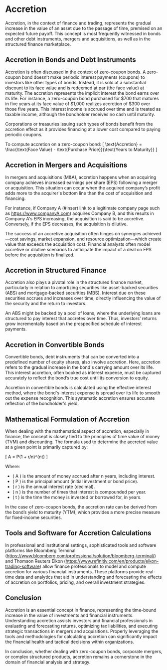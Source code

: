 # Accretion

Accretion, in the context of finance and trading, represents the gradual increase in the value of an asset due to the passage of time, premised on an expected future payoff. This concept is most frequently witnessed in bonds and other debt instruments, mergers and acquisitions, as well as in the structured finance marketplace.

## Accretion in Bonds and Debt Instruments

Accretion is often discussed in the context of zero-coupon bonds. A zero-coupon bond doesn’t make periodic interest payments (coupons) to investors like other types of bonds. Instead, it is sold at a substantial discount to its face value and is redeemed at par (the face value) at maturity. The accretion represents the implicit interest the bond earns over its life. For instance, a zero-coupon bond purchased for $700 that matures in five years at its face value of $1,000 realizes accretion of $300 over those five years. This interest income is accrued over time and is treated as taxable income, although the bondholder receives no cash until maturity.

Corporations or treasuries issuing such types of bonds benefit from the accretion effect as it provides financing at a lower cost compared to paying periodic coupons.

To compute accretion on a zero-coupon bond:
\[ \text{Accretion} = \frac{\text{Face Value} - \text{Purchase Price}}{\text{Years to Maturity}} \]

## Accretion in Mergers and Acquisitions

In mergers and acquisitions (M&A), accretion happens when an acquiring company achieves increased earnings per share (EPS) following a merger or acquisition. This situation can occur when the acquired company’s profit adds more to the acquirer's bottom line than the cost of acquisition and financing.

For instance, if Company A (#insert link to a legitimate company page such as https://www.companyA.com) acquires Company B, and this results in Company A's EPS increasing, the acquisition is said to be accretive. Conversely, if the EPS decreases, the acquisition is dilutive.

The success of an accretive acquisition often hinges on synergies achieved—cost savings, market expansion, and resource optimization—which create value that exceeds the acquisition cost. Financial analysts often model accretive or dilutive scenarios to anticipate the impact of a deal on EPS before the acquisition is finalized.

## Accretion in Structured Finance

Accretion also plays a pivotal role in the structured finance market, particularly in relation to amortizing securities like asset-backed securities (ABS) and mortgage-backed securities (MBS). Interest due on these securities accrues and increases over time, directly influencing the value of the security and the return to investors.

An ABS might be backed by a pool of loans, where the underlying loans are structured to pay interest that accretes over time. Thus, investors’ returns grow incrementally based on the prespecified schedule of interest payments.

## Accretion in Convertible Bonds

Convertible bonds, debt instruments that can be converted into a predefined number of equity shares, also involve accretion. Here, accretion refers to the gradual increase in the bond's carrying amount over its life. This interest accretion, often booked as interest expense, must be captured accurately to reflect the bond’s true cost until its conversion to equity.

Accretion in convertible bonds is calculated using the effective interest method, where the bond's interest expense is spread over its life to smooth out the expense recognition. This systematic accretion ensures accurate reflection of the bondholder's yield.

## Mathematical Formulation of Accretion

When dealing with the mathematical aspect of accretion, especially in finance, the concept is closely tied to the principles of time value of money (TVM) and discounting. The formula used to determine the accreted value at a given point is primarily captured by:

\[ A = P(1 + r/n)^{nt} \]

Where:
- \( A \) is the amount of money accrued after n years, including interest.
- \( P \) is the principal amount (initial investment or bond price).
- \( r \) is the annual interest rate (decimal).
- \( n \) is the number of times that interest is compounded per year.
- \( t \) is the time the money is invested or borrowed for, in years.

In the case of zero-coupon bonds, the accretion rate can be derived from the bond’s yield to maturity (YTM), which provides a more precise measure for fixed-income securities.

## Tools and Software for Accretion Calculations

In professional and institutional settings, sophisticated tools and software platforms like Bloomberg Terminal (https://www.bloomberg.com/professional/solution/bloomberg-terminal/) and Thomson Reuters Eikon (https://www.refinitiv.com/en/products/eikon-trading-software) allow finance professionals to model and compute accretion for various financial instruments. These platforms provide real-time data and analytics that aid in understanding and forecasting the effects of accretion on portfolios, pricing, and overall investment strategies.

## Conclusion

Accretion is an essential concept in finance, representing the time-bound increase in the value of investments and financial instruments. Understanding accretion assists investors and financial professionals in evaluating and forecasting returns, optimizing tax liabilities, and executing strategic transactions in mergers and acquisitions. Properly leveraging the tools and methodologies for calculating accretion can significantly impact the financial health and tactical decisions within organizations.

In conclusion, whether dealing with zero-coupon bonds, corporate mergers, or complex structured products, accretion remains a cornerstone in the domain of financial analysis and strategy.